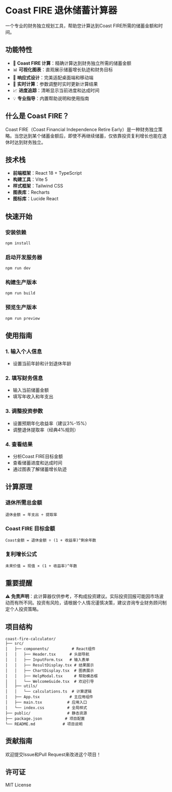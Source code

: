 # Coast FIRE 退休储蓄计算器

一个专业的财务独立规划工具，帮助您计算达到Coast FIRE所需的储蓄金额和时间。

## 功能特性

- 🎯 **Coast FIRE 计算**：精确计算达到财务独立所需的储蓄金额
- 📊 **可视化图表**：直观展示储蓄增长轨迹和财务目标
- 📱 **响应式设计**：完美适配桌面端和移动端
- 🧮 **实时计算**：参数调整时实时更新计算结果
- 📈 **进度追踪**：清晰显示当前进度和达成时间
- 💡 **专业指导**：内置帮助说明和使用指南

## 什么是 Coast FIRE？

Coast FIRE（Coast Financial Independence Retire Early）是一种财务独立策略。当您达到某个储蓄金额后，即使不再继续储蓄，仅依靠投资复利增长也能在退休时达到财务独立。

## 技术栈

- **前端框架**：React 18 + TypeScript
- **构建工具**：Vite 5
- **样式框架**：Tailwind CSS
- **图表库**：Recharts
- **图标库**：Lucide React

## 快速开始

### 安装依赖

```bash
npm install
```

### 启动开发服务器

```bash
npm run dev
```

### 构建生产版本

```bash
npm run build
```

### 预览生产版本

```bash
npm run preview
```

## 使用指南

### 1. 输入个人信息
- 设置当前年龄和计划退休年龄

### 2. 填写财务信息
- 输入当前储蓄金额
- 填写年收入和年支出

### 3. 调整投资参数
- 设置预期年化收益率（建议3%-15%）
- 调整退休提取率（经典4%规则）

### 4. 查看结果
- 分析Coast FIRE目标金额
- 查看储蓄进度和达成时间
- 通过图表了解储蓄增长轨迹

## 计算原理

### 退休所需总金额
```
退休金额 = 年支出 ÷ 提取率
```

### Coast FIRE 目标金额
```
Coast金额 = 退休金额 ÷ (1 + 收益率)^剩余年数
```

### 复利增长公式
```
未来价值 = 现值 × (1 + 收益率)^年数
```

## 重要提醒

⚠️ **免责声明**：此计算器仅供参考，不构成投资建议。实际投资回报可能因市场波动而有所不同。投资有风险，请根据个人情况谨慎决策，建议咨询专业财务顾问制定个人投资策略。

## 项目结构

```
coast-fire-calculator/
├── src/
│   ├── components/          # React组件
│   │   ├── Header.tsx      # 头部导航
│   │   ├── InputForm.tsx   # 输入表单
│   │   ├── ResultDisplay.tsx # 结果展示
│   │   ├── ChartDisplay.tsx  # 图表展示
│   │   ├── HelpModal.tsx     # 帮助模态框
│   │   └── WelcomeGuide.tsx  # 欢迎引导
│   ├── utils/
│   │   └── calculations.ts  # 计算逻辑
│   ├── App.tsx             # 主应用组件
│   ├── main.tsx           # 应用入口
│   └── index.css          # 全局样式
├── public/                # 静态资源
├── package.json          # 项目配置
└── README.md            # 项目说明
```

## 贡献指南

欢迎提交Issue和Pull Request来改进这个项目！

## 许可证

MIT License